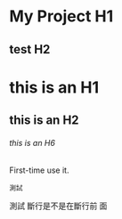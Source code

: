 My Project H1
=====
test H2
--------
# this is an H1
## this is an H2
###### this is an H6
First-time use it.
```
測試
```
測試  斷行是不是在斷行前  面
